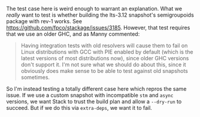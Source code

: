 The test case here is weird enough to warrant an explanation. What we
_really_ want to test is whether building the lts-3.12 snapshot's
semigroupoids package with rev-1 works. See
https://github.com/fpco/stackage/issues/3185. However, that test
requires that we use an older GHC, and as Manny commented:

> Having integration tests with old resolvers will cause them to fail
> on Linux distributions with GCC with PIE enabled by default (which
> is the latest versions of most distributions now), since older GHC
> versions don't support it. I'm not sure what we should do about
> this, since it obviously does make sense to be able to test against
> old snapshots sometimes.

So I'm instead testing a totally different case here which repros the
same issue. If we use a custom snapshot with incompatible `stm` and
`async` versions, we want Stack to trust the build plan and allow a
`--dry-run` to succeed. But if we do this via `extra-deps`, we want it
to fail.
